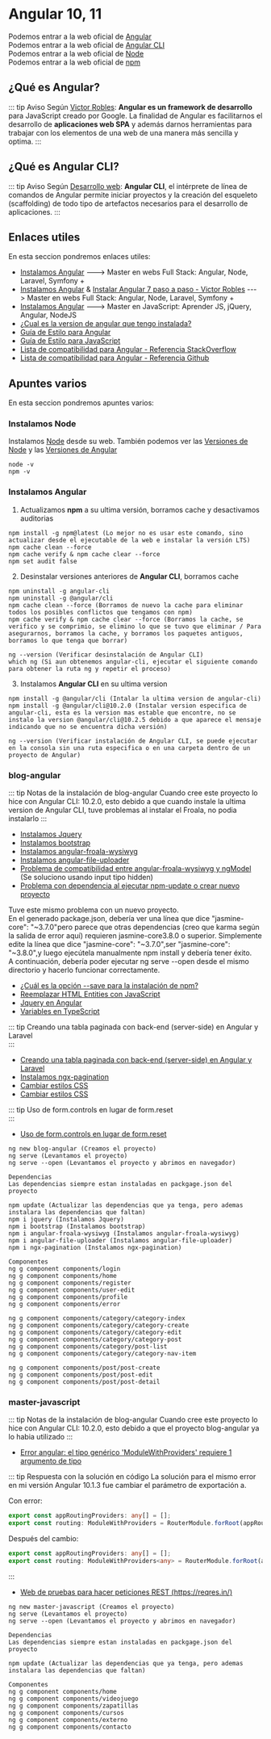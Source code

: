 # Angular 10, 11

Podemos entrar a la web oficial de [Angular](https://angular.io/)<br>
Podemos entrar a la web oficial de [Angular CLI](https://angular.io/cli)<br>
Podemos entrar a la web oficial de [Node](https://nodejs.org/es/)<br>
Podemos entrar a la web oficial de [npm](https://www.npmjs.com/)

## ¿Qué es Angular?

::: tip Aviso
Según [Victor Robles](https://victorroblesweb.es/2017/08/05/que-es-angular-y-para-que-sirve/): **Angular es un framework de desarrollo** para JavaScript creado por Google. La finalidad de Angular es facilitarnos el desarrollo de **aplicaciones web SPA** y además darnos herramientas para trabajar con los elementos de una web de una manera más sencilla y optima.
:::

## ¿Qué es Angular CLI?

::: tip Aviso
Según [Desarrollo web](https://desarrolloweb.com/articulos/angular-cli.html): **Angular CLI**, el intérprete de línea de comandos de Angular permite iniciar proyectos y la creación del esqueleto (scaffolding) de todo tipo de artefactos necesarios para el desarrollo de aplicaciones.
:::

## Enlaces utiles

En esta seccion pondremos enlaces utiles:

* [Instalamos Angular](https://www.udemy.com/course/master-en-desarrollo-web-full-stack-angular-node-laravel-symfony/learn/lecture/13239438#overview) ---> Master en webs Full Stack: Angular, Node, Laravel, Symfony +
* [Instalamos Angular](https://www.udemy.com/course/master-en-desarrollo-web-full-stack-angular-node-laravel-symfony/learn/lecture/13666344#overview) & [Instalar Angular 7 paso a paso - Victor Robles](https://victorroblesweb.es/2018/11/20/instalar-angular-7-paso-a-paso/) ---> Master en webs Full Stack: Angular, Node, Laravel, Symfony +
* [Instalamos Angular](https://www.udemy.com/course/master-en-javascript-aprender-js-jquery-angular-nodejs-y-mas/learn/lecture/10311524#overview) ---> Master en JavaScript: Aprender JS, jQuery, Angular, NodeJS
* [¿Cual es la version de angular que tengo instalada?](https://es.stackoverflow.com/questions/205257/cual-es-la-version-de-angular-que-tengo-instalada)
* [Guía de Estilo para Angular](https://angular.io/guide/styleguide)
* [Guía de Estilo para JavaScript](http://developinginspanish.com/2018/03/31/guia-de-estilo-javascript-de-google/)
* [Lista de compatibilidad para Angular - Referencia StackOverflow](https://stackoverflow.com/questions/60248452/is-there-a-compatibility-list-for-angular-angular-cli-and-node-js)
* [Lista de compatibilidad para Angular - Referencia Github](https://gist.github.com/LayZeeDK/c822cc812f75bb07b7c55d07ba2719b3)

## Apuntes varios

En esta seccion pondremos apuntes varios:

### Instalamos Node
Instalamos [Node](https://nodejs.org/es/) desde su web. También podemos ver las [Versiones de Node](https://nodejs.org/es/download/releases/) y las [Versiones de Angular](https://angular.io/docs)
```
node -v
npm -v
```

### Instalamos Angular
1. Actualizamos **npm** a su ultima versión, borramos cache y desactivamos auditorias
```
npm install -g npm@latest (Lo mejor no es usar este comando, sino actualizar desde el ejecutable de la web e instalar la versión LTS)
npm cache clean --force 
npm cache verify & npm cache clear --force
npm set audit false
```

2. Desinstalar versiones anteriores de **Angular CLI**, borramos cache
```
npm uninstall -g angular-cli 
npm uninstall -g @angular/cli
npm cache clean --force (Borramos de nuevo la cache para eliminar todos los posibles conflictos que tengamos con npm)
npm cache verify & npm cache clear --force (Borramos la cache, se verifico y se comprimio, se elimino lo que se tuvo que eliminar / Para asegurarnos, borramos la cache, y borramos los paquetes antiguos, borramos lo que tenga que borrar)

ng --version (Verificar desinstalación de Angular CLI)
which ng (Si aun obtenemos angular-cli, ejecutar el siguiente comando para obtener la ruta ng y repetir el proceso)
```

3. Instalamos **Angular CLI** en su ultima version
```
npm install -g @angular/cli (Intalar la ultima version de angular-cli)
npm install -g @angular/cli@10.2.0 (Instalar version especifica de angular-cli, esta es la version mas estable que encontre, no se instalo la version @angular/cli@10.2.5 debido a que aparece el mensaje indicando que no se encuentra dicha versión) 

ng --version (Verificar instalación de Angular CLI, se puede ejecutar en la consola sin una ruta especifica o en una carpeta dentro de un proyecto de Angular)
```

### blog-angular

::: tip Notas de la instalación de blog-angular
Cuando cree este proyecto lo hice con Angular CLI: 10.2.0, esto debido a que cuando instale la ultima version de Angular CLI, tuve problemas al instalar el Froala, no podia instalarlo
:::

* [Instalamos Jquery](https://www.npmjs.com/package/jquery)
* [Instalamos bootstrap](https://www.npmjs.com/package/bootstrap)
* [Instalamos angular-froala-wysiwyg](https://www.npmjs.com/package/angular-froala-wysiwyg)
* [Instalamos angular-file-uploader](https://www.npmjs.com/package/angular-file-uploader)
* [Problema de compatibilidad entre angular-froala-wysiwyg y ngModel](https://github.com/froala/angular-froala-wysiwyg/issues/4) (Se soluciono usando input tipo hidden)
* [Problema con dependencia al ejecutar npm-update o crear nuevo proyecto](https://stackoverflow.com/questions/68339098/when-i-run-ng-new-npm-has-a-dependency-problem) 

Tuve este mismo problema con un nuevo proyecto.</br>
En el generado package.json, debería ver una línea que dice "jasmine-core": "~3.7.0"pero parece que otras dependencias (creo que karma según la salida de error aquí) requieren jasmine-core3.8.0 o superior. Simplemente edite la línea que dice "jasmine-core": "~3.7.0",ser "jasmine-core": "~3.8.0",y luego ejecútela manualmente npm install y debería tener éxito.</br>
A continuación, debería poder ejecutar ng serve --open desde el mismo directorio y hacerlo funcionar correctamente.

* [¿Cuál es la opción --save para la instalación de npm?](https://www.it-swarm-es.com/es/node.js/cual-es-la-opcion-save-para-la-instalacion-de-npm/1043235520/#:~:text=A%20partir%20de%20npm%205.0,save%20ya%20no%20es%20necesaria.)
* [Reemplazar HTML Entities con JavaScript](https://victorroblesweb.es/2019/01/20/reemplazar-html-entities-con-javascript/)
* [Jquery en Angular](https://victorroblesweb.es/2016/12/26/como-usar-jquery-en-angular-2/)
* [Variables en TypeScript](https://www.cosmiclearn.com/lang-es/typescript-variables.php)

::: tip Creando una tabla paginada con back-end (server-side) en Angular y Laravel
<br>
:::
* [Creando una tabla paginada con back-end (server-side) en Angular y Laravel](https://asfo.medium.com/creando-una-tabla-paginada-con-back-end-server-side-en-angular-5e2c90428318)
* [Instalamos ngx-pagination](https://www.npmjs.com/package/ngx-pagination)
* [Cambiar estilos CSS](https://www.it-swarm-es.com/es/html/cambiar-css-de-paginacion-ngx/810639767/)
* [Cambiar estilos CSS](https://stackoverflow.com/questions/55419031/change-ngx-pagination-css)

::: tip Uso de form.controls en lugar de form.reset
<br>
:::
* [Uso de form.controls en lugar de form.reset](https://stackoverflow.com/questions/50197347/how-to-reset-only-specific-fields-of-form-in-angular-5)

```
ng new blog-angular (Creamos el proyecto)
ng serve (Levantamos el proyecto)
ng serve --open (Levantamos el proyecto y abrimos en navegador)

Dependencias
Las dependencias siempre estan instaladas en packgage.json del proyecto

npm update (Actualizar las dependencias que ya tenga, pero ademas instalara las dependencias que faltan)
npm i jquery (Instalamos Jquery)
npm i bootstrap (Instalamos bootstrap)
npm i angular-froala-wysiwyg (Instalamos angular-froala-wysiwyg)
npm i angular-file-uploader (Instalamos angular-file-uploader)
npm i ngx-pagination (Instalamos ngx-pagination)

Componentes
ng g component components/login
ng g component components/home
ng g component components/register
ng g component components/user-edit
ng g component components/profile
ng g component components/error

ng g component components/category/category-index
ng g component components/category/category-create
ng g component components/category/category-edit
ng g component components/category/category-post
ng g component components/category/post-list
ng g component components/category/category-nav-item

ng g component components/post/post-create
ng g component components/post/post-edit
ng g component components/post/post-detail
```

### master-javascript

::: tip Notas de la instalación de blog-angular
Cuando cree este proyecto lo hice con Angular CLI: 10.2.0, esto debido a que el proyecto blog-angular ya lo habia utilizado
:::

* [Error angular: el tipo genérico 'ModuleWithProviders' requiere 1 argumento de tipo](https://stackoverflow.com/questions/62755093/angular-error-generic-type-modulewithproviderst-requires-1-type-arguments)

::: tip Respuesta con la solución en código
La solución para el mismo error en mi versión Angular 10.1.3 fue cambiar el parámetro de exportación a.

Con error:
```typescript
export const appRoutingProviders: any[] = [];
export const routing: ModuleWithProviders = RouterModule.forRoot(appRoutes);
```

Después del cambio:
```typescript
export const appRoutingProviders: any[] = [];
export const routing: ModuleWithProviders<any> = RouterModule.forRoot(appRoutes);
```
:::

* [Web de pruebas para hacer peticiones REST (https://reqres.in/)](https://reqres.in/)

```
ng new master-javascript (Creamos el proyecto)
ng serve (Levantamos el proyecto)
ng serve --open (Levantamos el proyecto y abrimos en navegador)

Dependencias
Las dependencias siempre estan instaladas en packgage.json del proyecto

npm update (Actualizar las dependencias que ya tenga, pero ademas instalara las dependencias que faltan)

Componentes
ng g component components/home
ng g component components/videojuego
ng g component components/zapatillas
ng g component components/cursos
ng g component components/externo
ng g component components/contacto
```